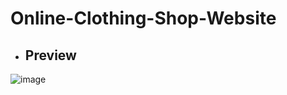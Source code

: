# Online-Clothing-Shop-Website
- ## Preview
![image](https://freewebsitecreate.net/wp-content/uploads/2023/02/Online-Clothing-Shop-Website-Design-HTML-CSS-JavaScript-freewebsitecreate.webp)
